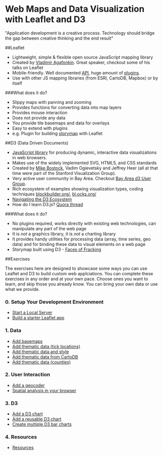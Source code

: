 # Web Maps and Data Visualization with Leaflet and D3

"Application development is a creative process. Technology should bridge the gap between creative thinking and the end result"

##Leaflet

- Lightweight, simple & flexible open source JavaScript mapping library
- Created by [Vladimir Agafonkin](http://agafonkin.com/en/). Great speaker, checkout some of his talks on Leaflet
- Mobile-friendly. Well documented [API](http://leafletjs.com/reference.html), huge amount of [plugins](http://leafletjs.com/plugins.html). 
- Use with other JS mapping libraries (from ESRI, CartoDB, Mapbox) or by itself

###What does it do?

- Slippy maps with panning and zooming
- Provides functions for converting data into map layers
- Provides mouse interaction
- Does not provide any data
- You provide tile basemaps and data for overlays
- Easy to extend with plugins
- e.g. Plugin for building [storymap](http://jackdougherty.github.io/leaflet-storymap/index.html) with Leaflet

##D3 (Data Driven Documents)

- [JavaScript library](https://d3js.org/) for producing dynamic, interactive data visualizations in web browsers.
- Makes use of the widely implemented SVG, HTML5, and CSS standards
- Created by [Mike Bostock](https://bost.ocks.org/mike/), Vadim Ogievetsky and Jeffrey Heer (all at that time were part of the Stanford Visualization Group).
- Very active user community in Bay Area. Checkout [Bay Area d3 User Group](http://www.meetup.com/Bay-Area-d3-User-Group/).
- Rich ecosystem of examples showing visualization types, coding techniques [blockbuilder.org/](http://blockbuilder.org/), [bl.ocks.org/](http://bl.ocks.org/)
- [Navigating the D3 Ecosystem](http://enjalot.github.io/talks/navd3eco/)
- How do I learn D3.js? [Quora thread](https://www.quora.com/How-do-I-learn-D3-js)

###What does it do?

- No plugins required, works directly with existing web technologies, can manipulate any part of the web page
- It is *not* a graphics library, it is *not* a charting library
- It provides  handy utilities for processing data (array, time series, geo data) and for binding these data to visual elements on a web page
- Storymap built using D3 - [Faces of Fracking](http://www.facesoffracking.org/data-visualization/)

##Exercises

The exercises here are designed to showcase some ways you can use Leaflet and D3 to build custom web applciations. You can complete these exercises in any order and at your own pace. Choose ones you want to learn, and skip those you already know. You can bring your own data or use what we provide. 

### 0. Setup Your Development Environment
* [Start a Local Server](./0-setup/start_a_local_server.md)
* [Build a starter Leaflet app](./0-setup/build_starter_leaflet_app.md)

### 1. Data

* [Add basemaps](./1-data/add_basemaps.md)
* [Add thematic data (tick locations)](./1-data/add_thematic_data.md)
* [Add thematic data and style](./1-data/add_thematic_data_and_style.md)
* [Add thematic data from CartoDB](./1-data/add_thematic_data_from_cartodb.md)
* [Add thematic data (counties)](./1-data/add_thematic_data_counties.md)

### 2. User Interaction

* [Add a geocoder](./2-interaction/add_a_geocoder.md)
* [Spatial analysis in your browser](./2-interaction/spatial_analysis_in_your_browser.md)

### 3. D3

* [Add a D3 chart](./3-d3/add_a_d3_chart.md)
* [Add a reusable D3 chart](./3-d3/add_a_reusable_d3_chart.md)
* [Create multiple D3 bar charts](./3-d3/create_multiple_d3_barcharts.md)

### 4. Resources

* [Resources](./4-resources/resources.html)



